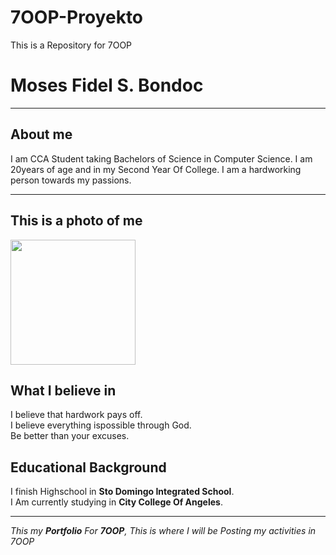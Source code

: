 # 7OOP-Proyekto
This is a Repository for 7OOP
# Moses Fidel S. Bondoc
---
## About me
I am CCA Student taking Bachelors of Science in Computer Science.
I am 20years of age and in my Second Year Of College.
I am a hardworking person towards my passions.

---
## This is a photo of me
<img src= "Users\HP Elitebook\Downloads\m3.jpg" height="200" width= "200">

## What I believe in
I believe that hardwork pays off.<br>
I believe everything ispossible through God.<br>
Be better than your excuses.<br>

## Educational Background
I finish Highschool in **Sto Domingo Integrated School**.<br>
I Am currently studying in **City College Of Angeles**.


---
*This my **Portfolio** For **7OOP**, This is where I will be Posting my activities in 7OOP*
